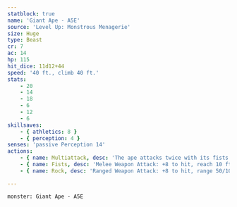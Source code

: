 ```yaml
---
statblock: true
name: 'Giant Ape - A5E'
source: 'Level Up: Monstrous Menagerie'
size: Huge
type: Beast
cr: 7
ac: 14
hp: 115
hit_dice: 11d12+44
speed: '40 ft., climb 40 ft.'
stats:
    - 20
    - 14
    - 18
    - 6
    - 12
    - 6
skillsaves:
    - { athletics: 8 }
    - { perception: 4 }
senses: 'passive Perception 14'
actions:
    - { name: Multiattack, desc: 'The ape attacks twice with its fists.' }
    - { name: Fists, desc: 'Melee Weapon Attack: +8 to hit, reach 10 ft., one target. Hit: 21 (3d10+5) bludgeoning damage.' }
    - { name: Rock, desc: 'Ranged Weapon Attack: +8 to hit, range 50/100 ft., one target. Hit: 26 (6d6+5) bludgeoning damage.' }

---
```

```statblock
monster: Giant Ape - A5E
```

